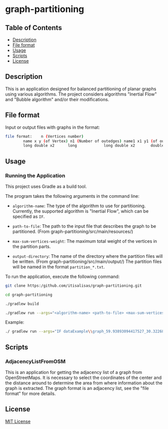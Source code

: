 # graph-partitioning

## Table of Contents
- [Description](#description)
- [File format](#fileformat)
- [Usage](#usage)
- [Scripts](#scripts)
- [License](#license)


## Description

This is an application designed for balanced partitioning of planar graphs using various algorithms.
The project considers algorithms "Inertial Flow" and "Bubble algorithm" and/or their modifications.

## File format

Input or output files with graphs in the format:
```bash
file format: 	n (Vertices number)
		name x y (of Vertex) n1 (Number of outedges) name1 x1 y1 (of out vertex) length1 (edge length) ...
		long double x2		long 			long double x2		 double
```

## Usage


### Running the Application

This project uses Gradle as a build tool. 

The program takes the following arguments in the command line:

- `algorithm-name`: The type of the algorithm to use for partitioning. Currently, the supported algorithm is "Inertial Flow", which can be specified as `IF`.

- `path-to-file`: The path to the input file that describes the graph to be partitioned. (From graph-partitioning/src/main/resources/)

- `max-sum-vertices-weight`: The maximum total weight of the vertices in the partition parts.

- `output-directory`: The name of the directory where the partition files will be written. (From graph-partitioning/src/main/output/) The partition files will be named in the format `partition_*.txt`.

To run the application, execute the following command:

```bash
git clone https:/github.com/itisalisas/graph-partitioning.git

cd graph-partitioning

./gradlew build

./gradlew run --args="<algorithm-name> <path-to-file> <max-sum-vertices-weight> <output-directory> [param] ..." 
```

Example:

```bash
./ gradlew run --args="IF dataExample\\graph_59.93893094417527_30.32268115454809_1500.txt 1000 59.93893094417527_30.32268115454809_1500"

```

## Scripts

### AdjacencyListFromOSM

This is an application for getting the adjacency list of a graph from OpenStreetMaps. It is necessary to select the coordinates of the center and the distance around to determine the area from where information about the graph is extracted. The graph format is an adjacency list, see the "file format" for more details.

## License

[MIT License](https://choosealicense.com/licenses/mit/)
